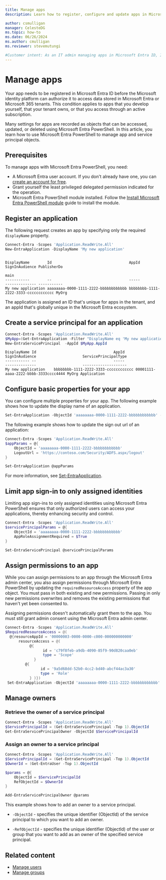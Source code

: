 ```yaml
---
title: Manage apps
description: Learn how to register, configure and update apps in Microsoft Entra PowerShell.

author: csmulligan
manager: CelesteDG
ms.topic: how-to
ms.date: 06/26/2024
ms.author: cmulligan
ms.reviewer: stevemutungi

#Customer intent: As an IT admin managing apps in Microsoft Entra ID, I want to learn how to manage apps in Microsoft Entra PowerShell so that I can automate app management tasks.
---
```


# Manage apps

Your app needs to be registered in Microsoft Entra ID before the Microsoft identity platform can authorize it to access data stored in Microsoft Entra or Microsoft 365 tenants. This condition applies to apps that you develop yourself, that your tenant owns, or that you access through an active subscription.

Many settings for apps are recorded as objects that can be accessed, updated, or deleted using Microsoft Entra PowerShell. In this article, you learn how to use Microsoft Entra PowerShell to manage app and service principal objects.

## Prerequisites

To manage apps with Microsoft Entra PowerShell, you need:

- A Microsoft Entra user account. If you don't already have one, you can [create an account for free](https://azure.microsoft.com/free/?WT.mc_id=A261C142F).
- Grant yourself the least privileged delegated permission indicated for the operation.
- Microsoft Entra PowerShell module installed. Follow the [Install Microsoft Entra PowerShell module](installation.md) guide to install the module.

## Register an application

The following request creates an app by specifying only the required `displayName` property.

```powershell
Connect-Entra -Scopes 'Application.ReadWrite.All'
New-EntraApplication -DisplayName 'My new application'
```

```Output

DisplayName        Id                                   AppId                                SignInAudience PublisherDo
                                                                                                            main
-----------        --                                   -----                                -------------- -----------
My new application aaaaaaaa-0000-1111-2222-bbbbbbbbbbbb bbbbbbbb-1111-2222-3333-cccccccccccc MyOrg
```

The application is assigned an ID that's unique for apps in the tenant, and an appId that's globally unique in the Microsoft Entra ecosystem.

## Create a service principal for an application

```powershell
Connect-Entra -Scopes 'Application.ReadWrite.All'
$MyApp=(Get-EntraApplication -Filter "DisplayName eq 'My new application'")
New-EntraServicePrincipal  -AppId $MyApp.AppId 
```

```Output
DisplayName Id                                   AppId                                SignInAudience                     ServicePrincipalType
----------- --                                   -----                                --------------                     --------------------
My new application    bbbbbbbb-1111-2222-3333-cccccccccccc 00001111-aaaa-2222-bbbb-3333cccc4444 MyOrg Application
```

## Configure basic properties for your app

You can configure multiple properties for your app. The following example shows how to update the display name of an application.

```powershell
Set-EntraApplication -ObjectId 'aaaaaaaa-0000-1111-2222-bbbbbbbbbbbb' -DisplayName 'New Name'
```

The following example shows how to update the sign out url of an application:

```powershell
Connect-Entra -Scopes 'Application.ReadWrite.All'
$appParams = @{
    ObjectId = 'aaaaaaaa-0000-1111-2222-bbbbbbbbbbbb'
    LogoutUrl = 'https://contoso.com/Security/ADFS.aspx/logout'
}

Set-EntraApplication @appParams
```

For more information, see [Set-EntraApplication](/powershell/entra-preview/microsoft.graph.entra/set-entraapplication).

## Limit app sign-in to only assigned identities
Limiting app sign-ins to only assigned identities using Microsoft Entra PowerShell ensures that only authorized users can access your applications, thereby enhancing security and control.
```powershell
Connect-Entra -Scopes 'Application.ReadWrite.All'
$servicePrincipalParams = @{
    ObjectId = 'aaaaaaaa-0000-1111-2222-bbbbbbbbbbbb'
    AppRoleAssignmentRequired = $True
}

Set-EntraServicePrincipal @servicePrincipalParams
```

## Assign permissions to an app

While you can assign permissions to an app through the Microsoft Entra admin center, you also assign permissions through Microsoft Entra PowerShell by updating the `requiredResourceAccess` property of the app object. You must pass in both existing and new permissions. Passing in only new permissions overwrites and removes the existing permissions that haven't yet been consented to.

Assigning permissions doesn't automatically grant them to the app. You must still grant admin consent using the Microsoft Entra admin center. 

```powershell
Connect-Entra -Scopes 'Application.ReadWrite.All'
$RequiredResourceAccess = @(
  @{resourceAppId = '00000003-0000-0000-c000-000000000000'
      resourceAccess = @(
           @{
                 id = 'c79f8feb-a9db-4090-85f9-90d820caa0eb'
                 type = 'Scope'
             }
         @{
                id = '9a5d68dd-52b0-4cc2-bd40-abcf44ac3a30'
                type = 'Role'
           } )})
 Set-EntraApplication -ObjectId 'aaaaaaaa-0000-1111-2222-bbbbbbbbbbbb' -RequiredResourceAccess $RequiredResourceAccess 
```

## Manage owners

### Retrieve the owner of a service principal

```powershell
Connect-Entra -Scopes 'Application.ReadWrite.All'
$ServicePrincipalId = (Get-EntraServicePrincipal -Top 1).ObjectId
Get-EntraServicePrincipalOwner -ObjectId $ServicePrincipalId
```

### Assign an owner to a service principal

```powershell
Connect-Entra -Scopes 'Application.ReadWrite.All'
$ServicePrincipalId = (Get-EntraServicePrincipal -Top 1).ObjectId
$OwnerId = (Get-EntraUser -Top 1).ObjectId

$params = @{
    ObjectId = $ServicePrincipalId
    RefObjectId = $OwnerId
}

Add-EntraServicePrincipalOwner @params
```

This example shows how to add an owner to a service principal.

- `-ObjectId` - specifies the unique identifier (ObjectId) of the service principal to which you want to add an owner.

- `-RefObjectId` - specifies the unique identifier (ObjectId) of the user or group that you want to add as an owner of the specified service principal.

## Related content

- [Manage users](manage-user.md)
- [Manage groups][manage-groups]

<!-- link references -->

[manage-groups]: manage-groups.md
